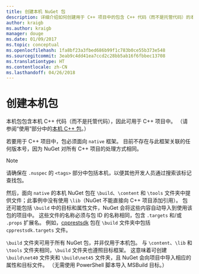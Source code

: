 ```yaml
---
title: 创建本机 NuGet 包
description: 详细介绍如何创建用于 C++ 项目中的包含 C++ 代码（而不是托管代码）的本机 NuGet 包。
author: kraigb
ms.author: kraigb
manager: douge
ms.date: 01/09/2017
ms.topic: conceptual
ms.openlocfilehash: 1fa8bf23a3fbed686b99f1c783b0ce55b373e548
ms.sourcegitcommit: 3eab9c4dd41ea7ccd2c28bb5ab16f6fbbec13708
ms.translationtype: HT
ms.contentlocale: zh-CN
ms.lasthandoff: 04/26/2018
---
```

# <a name="creating-native-packages"></a>创建本机包

本机包包含本机 C++ 代码（而不是托管代码），因此可用于 C++ 项目中。 （请参阅“使用”部分中的[本机 C++ 包](../consume-packages/finding-and-choosing-packages.md#native-c-packages)。）

若要用于 C++ 项目中，包必须面向 `native` 框架。 目前不存在与此框架关联的任何版本号，因为 NuGet 对所有 C++ 项目的处理方式相同。

> [!Note]
> 请确保在 `.nuspec` 的 `<tags>` 部分中包括本机，以便其他开发人员通过搜索该标记查找包。

然后，面向 `native` 的本机 NuGet 包在 `\build`、`\content` 和 `\tools` 文件夹中提供文件；此事例中没有使用 `\lib`（NuGet 不能直接向 C++ 项目添加引用）。 包还可能包括 `\build` 中的目标和属性文件，NuGet 会将这些内容自动导入到使用该包的项目中。 这些文件的名称必须与包 ID 的名称相同，包含 `.targets` 和/或 `.props` 扩展名。 例如，[cpprestsdk](https://nuget.org/packages/cpprestsdk/) 包在 `\build` 文件夹中包括 `cpprestsdk.targets` 文件。

`\build` 文件夹可用于所有 NuGet 包，并非仅用于本机包。 与 `\content`、`\lib` 和 `\tools` 文件夹相同，`\build` 文件夹也遵照目标框架。 这意味着可创建 `\build\net40` 文件夹和 `\build\net45` 文件夹，且 NuGet 会向项目中导入相应的属性和目标文件。 （无需使用 PowerShell 脚本导入 MSBuild 目标。）
